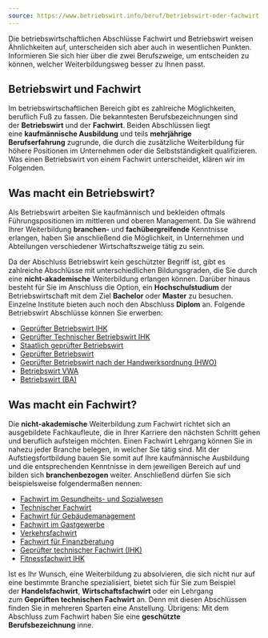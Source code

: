```yaml
---
source: https://www.betriebswirt.info/beruf/betriebswirt-oder-fachwirt
---
```


Die betriebswirtschaftlichen Abschlüsse Fachwirt und Betriebswirt weisen Ähnlichkeiten auf, unterscheiden sich aber auch in wesentlichen Punkten. Informieren Sie sich hier über die zwei Berufszweige, um entscheiden zu können, welcher Weiterbildungsweg besser zu Ihnen passt.

## Betriebswirt und Fachwirt

Im betriebswirtschaftlichen Bereich gibt es zahlreiche Möglichkeiten, beruflich Fuß zu fassen. Die bekanntesten Berufsbezeichnungen sind der **Betriebswirt** und der **Fachwirt**. Beiden Abschlüssen liegt eine **kaufmännische Ausbildung** und teils **mehrjährige Berufserfahrung** zugrunde, die durch die zusätzliche Weiterbildung für höhere Positionen im Unternehmen oder die Selbstständigkeit qualifizieren. Was einen Betriebswirt von einem Fachwirt unterscheidet, klären wir im Folgenden.

## Was macht ein Betriebswirt?

Als Betriebswirt arbeiten Sie kaufmännisch und bekleiden oftmals Führungspositionen im mittleren und oberen Management. Da Sie während Ihrer Weiterbildung **branchen-** und **fachübergreifende** Kenntnisse erlangen, haben Sie anschließend die Möglichkeit, in Unternehmen und Abteilungen verschiedener Wirtschaftszweige tätig zu sein.

Da der Abschluss Betriebswirt kein geschützter Begriff ist, gibt es zahlreiche Abschlüsse mit unterschiedlichen Bildungsgraden, die Sie durch eine **nicht-akademische** Weiterbildung erlangen können. Darüber hinaus besteht für Sie im Anschluss die Option, ein **Hochschulstudium** der Betriebswirtschaft mit dem Ziel **Bachelor** oder **Master** zu besuchen. Einzelne Institute bieten auch noch den Abschluss **Diplom** an. Folgende Betriebswirt Abschlüsse können Sie erwerben:

-   [Geprüfter Betriebswirt IHK](https://www.betriebswirt.info/weiterbildung/gepruefter-betriebswirt-ihk)
-   [Geprüfter Technischer Betriebswirt IHK](https://www.betriebswirt.info/weiterbildung/gepruefter-technischer-betriebswirt-ihk)
-   [Staatlich geprüfter Betriebswirt](https://www.betriebswirt.info/weiterbildung/staatl-gepruefter-betriebswirt-abschluss)
-   [Geprüfter Betriebswirt](https://www.betriebswirt.info/weiterbildung/gepruefter-betriebswirt-abschluss)
-   [Geprüfter Betriebswirt nach der Handwerksordnung (HWO)](https://www.betriebswirt.info/weiterbildung/betriebswirt-hwo)
-   [Betriebswirt VWA](https://www.betriebswirt.info/weiterbildung/betriebswirt-vwa)
-   [Betriebswirt (BA)](https://www.betriebswirt.info/weiterbildung/betriebswirt-ba)

## Was macht ein Fachwirt?

Die **nicht-akademische** Weiterbildung zum Fachwirt richtet sich an ausgebildete Fachkaufleute, die in Ihrer Karriere den nächsten Schritt gehen und beruflich aufsteigen möchten. Einen Fachwirt Lehrgang können Sie in nahezu jeder Branche belegen, in welcher Sie tätig sind. Mit der Aufstiegsfortbildung bauen Sie somit auf Ihre kaufmännische Ausbildung und die entsprechenden Kenntnisse in dem jeweiligen Bereich auf und bilden sich **branchenbezogen** weiter. Anschließend dürfen Sie sich beispielsweise folgendermaßen nennen:

-   [Fachwirt im Gesundheits- und Sozialwesen](http://www.weiterbildung-fachwirt.de/fachwirt-sozial-gesundheitswesen)
-   [Technischer Fachwirt](http://www.weiterbildung-fachwirt.de/technischer-fachwirt)
-   [Fachwirt für Gebäudemanagement](http://www.weiterbildung-fachwirt.de/fachwirt-gebaeudemanagement)
-   [Fachwirt im Gastgewerbe](http://www.weiterbildung-fachwirt.de/fachwirt-gastgewerbe)
-   [Verkehrsfachwirt](http://www.weiterbildung-fachwirt.de/verkehrsfachwirt)
-   [Fachwirt für Finanzberatung](http://www.weiterbildung-fachwirt.de/fachwirt-finanzberatung)
-   [Geprüfter technischer Fachwirt (IHK)](http://www.weiterbildung-fachwirt.de/technischer-fachwirt)
-   [Fitnessfachwirt IHK](http://www.fitnesstrainer-ausbildung.net/alternative-weiterbildungen)

Ist es Ihr Wunsch, eine Weiterbildung zu absolvieren, die sich nicht nur auf eine bestimmte Branche spezialisiert, bietet sich für Sie zum Beispiel der **Handelsfachwirt**, **Wirtschaftsfachwirt** oder ein Lehrgang zum **Geprüften technischen Fachwirt** an. Denn mit diesen Abschlüssen finden Sie in mehreren Sparten eine Anstellung. 
Übrigens: Mit dem Abschluss zum Fachwirt haben Sie eine **geschützte Berufsbezeichnung** inne.